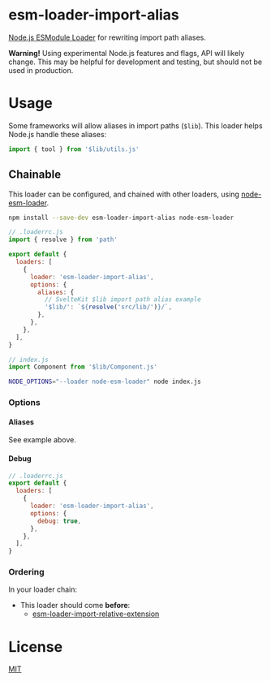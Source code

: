# esm-loader-import-alias

[Node.js ESModule Loader][node-loaders] for rewriting import path aliases.

**Warning!** Using experimental Node.js features and flags,
API will likely change. This may be helpful for development and testing,
but should not be used in production.

# Usage

Some frameworks will allow aliases in import paths (`$lib`). This loader helps
Node.js handle these aliases:

```js
import { tool } from '$lib/utils.js'
```

## Chainable

This loader can be configured, and chained with other loaders, using
[node-esm-loader][node-esm-loader].

```sh
npm install --save-dev esm-loader-import-alias node-esm-loader
```

```js
// .loaderrc.js
import { resolve } from 'path'

export default {
  loaders: [
    {
      loader: 'esm-loader-import-alias',
      options: {
        aliases: {
          // SvelteKit $lib import path alias example
          '$lib/': `${resolve('src/lib/')}/`,
        },
      },
    },
  ],
}
```

```js
// index.js
import Component from '$lib/Component.js'
```

```sh
NODE_OPTIONS="--loader node-esm-loader" node index.js
```

### Options

#### Aliases

See example above.

#### Debug

```js
// .loaderrc.js
export default {
  loaders: [
    {
      loader: 'esm-loader-import-alias',
      options: {
        debug: true,
      },
    },
  ],
}
```

### Ordering

In your loader chain:

- This loader should come **before**:
  - [esm-loader-import-relative-extension][esm-loader-import-relative-extension]

# License

[MIT][mit-license]

[esm-loader-import-relative-extension]: https://github.com/brev/esm-loaders/tree/main/packages/esm-loader-import-relative-extension#readme
[mit-license]: https://mit-license.org/
[node-esm-loader]: https://github.com/sebamarynissen/node-esm-loader#readme
[node-loaders]: https://nodejs.org/api/esm.html#loaders
